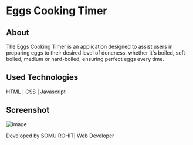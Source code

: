 # Eggs Cooking Timer

## About

The Eggs Cooking Timer is an application designed to assist users in preparing eggs to their desired level of doneness, whether it's boiled, soft-boiled, medium or hard-boiled, ensuring perfect eggs every time.

## Used Technologies

HTML | CSS | Javascript

## Screenshot
![image](https://github.com/user-attachments/assets/b070c7d0-d757-4b4c-b2a3-153dda314867)



Developed by SOMU ROHIT| Web Developer
